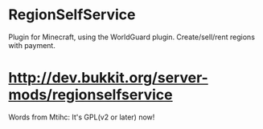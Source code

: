 RegionSelfService
=================

Plugin for Minecraft, using the WorldGuard plugin. Create/sell/rent regions with payment.

http://dev.bukkit.org/server-mods/regionselfservice
=================
Words from Mtihc: It's GPL(v2 or later) now!
